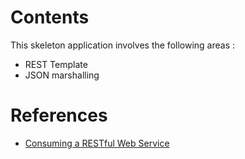# Contents
This skeleton application involves the following areas :

* REST Template
* JSON marshalling

# References
* [Consuming a RESTful Web Service](https://spring.io/guides/gs/consuming-rest/)
